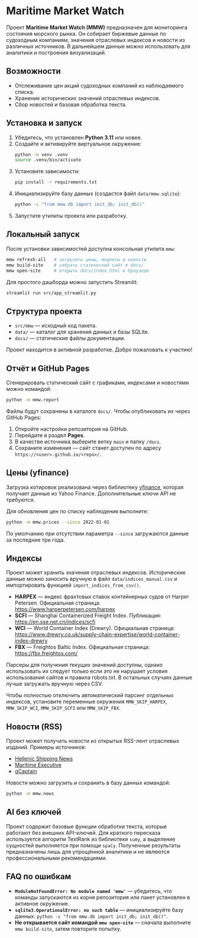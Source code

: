 # Maritime Market Watch

Проект **Maritime Market Watch (MMW)** предназначен для мониторинга состояния морского рынка. Он собирает биржевые данные по судоходным компаниям, значения отраслевых индексов и новости из различных источников. В дальнейшем данные можно использовать для аналитики и построения визуализаций.

## Возможности
- Отслеживание цен акций судоходных компаний из наблюдаемого списка.
- Хранение исторических значений отраслевых индексов.
- Сбор новостей и базовая обработка текста.

## Установка и запуск
1. Убедитесь, что установлен **Python 3.11** или новее.
2. Создайте и активируйте виртуальное окружение:
   ```bash
   python -m venv .venv
   source .venv/bin/activate
   ```
3. Установите зависимости:
   ```bash
   pip install -r requirements.txt
   ```
4. Инициализируйте базу данных (создастся файл `data/mmw.sqlite`):
   ```bash
   python -c "from mmw.db import init_db; init_db()"
   ```
5. Запустите утилиты проекта или разработку.

## Локальный запуск

После установки зависимостей доступна консольная утилита `mmw`:

```bash
mmw refresh-all   # загрузить цены, индексы и новости
mmw build-site    # собрать статический сайт в docs/
mmw open-site     # открыть docs/index.html в браузере
```

Для простого дашборда можно запустить Streamlit:

```bash
streamlit run src/app_streamlit.py
```

## Структура проекта
- `src/mmw` — исходный код пакета.
- `data/` — каталог для хранения данных и базы SQLite.
- `docs/` — статические файлы документации.

Проект находится в активной разработке. Добро пожаловать к участию!

## Отчёт и GitHub Pages

Сгенерировать статический сайт с графиками, индексами и новостями можно командой:

```bash
python -m mmw.report
```

Файлы будут сохранены в каталоге `docs/`. Чтобы опубликовать их через GitHub Pages:

1. Откройте настройки репозитория на GitHub.
2. Перейдите в раздел **Pages**.
3. В качестве источника выберите ветку `main` и папку `/docs`.
4. Сохраните изменения — сайт станет доступен по адресу `https://<user>.github.io/<repo>/`.

## Цены (yfinance)
Загрузка котировок реализована через библиотеку [yfinance](https://github.com/ranaroussi/yfinance), которая получает данные из Yahoo Finance. Дополнительные ключи API не требуются.

Для обновления цен по списку наблюдения выполните:

```bash
python -m mmw.prices --since 2022-01-01
```

По умолчанию при отсутствии параметра `--since` загружаются данные за последние три года.

## Индексы
Проект может хранить значения отраслевых индексов. Исторические данные можно заносить вручную в файл `data/indices_manual.csv` и импортировать функцией `import_indices_from_csv()`.

- **HARPEX** — индекс фрахтовых ставок контейнерных судов от Harper Petersen. Официальная страница: https://www.harperpetersen.com/harpex
- **SCFI** — Shanghai Containerized Freight Index. Публикация: https://en.sse.net.cn/indices/scfi
- **WCI** — World Container Index (Drewry). Официальная страница: https://www.drewry.co.uk/supply-chain-expertise/world-container-index-drewry
- **FBX** — Freightos Baltic Index. Официальная страница: https://fbx.freightos.com/

Парсеры для получения текущих значений доступны, однако использовать их следует только если это не нарушает условия использования сайтов и правила robots.txt. В остальных случаях данные лучше загружать вручную через CSV.

Чтобы полностью отключить автоматический парсинг отдельных индексов, установите переменные окружения `MMW_SKIP_HARPEX`, `MMW_SKIP_WCI`, `MMW_SKIP_SCFI` или `MMW_SKIP_FBX`.

## Новости (RSS)
Проект может получать новости из открытых RSS-лент отраслевых изданий.
Примеры источников:

- [Hellenic Shipping News](https://www.hellenicshippingnews.com/feed/)
- [Maritime Executive](https://www.maritime-executive.com/rss)
- [gCaptain](https://gcaptain.com/feed/)

Новости можно загрузить и сохранить в базу данных командой:

```bash
python -m mmw.news
```

## AI без ключей

Проект содержит базовые функции обработки текста, которые работают без внешних API-ключей. Для краткого пересказа используется алгоритм TextRank из библиотеки `sumy`, а выделение сущностей выполняется при помощи `spaCy`. Полученные результаты предназначены лишь для упрощённой аналитики и не являются профессиональными рекомендациями.

## FAQ по ошибкам

- **`ModuleNotFoundError: No module named 'mmw'`** — убедитесь, что команды запускаются из корня репозитория или пакет установлен в активное окружение.
- **`sqlite3.OperationalError: no such table`** — инициализируйте базу данных: `python -c "from mmw.db import init_db; init_db()"`.
- **Не открывается сайт командой `mmw open-site`** — сначала выполните `mmw build-site`, затем повторите попытку.

